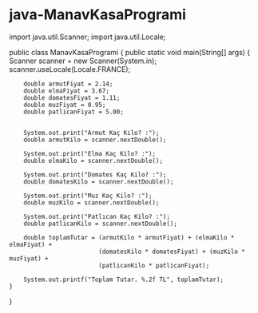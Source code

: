 # java-ManavKasaProgrami
import java.util.Scanner;
import java.util.Locale;

public class ManavKasaProgrami {
    public static void main(String[] args) {
        Scanner scanner = new Scanner(System.in);
        scanner.useLocale(Locale.FRANCE);

        double armutFiyat = 2.14;
        double elmaFiyat = 3.67;
        double domatesFiyat = 1.11;
        double muzFiyat = 0.95;
        double patlicanFiyat = 5.00;


        System.out.print("Armut Kaç Kilo? :");
        double armutKilo = scanner.nextDouble();

        System.out.print("Elma Kaç Kilo? :");
        double elmaKilo = scanner.nextDouble();

        System.out.print("Domates Kaç Kilo? :");
        double domatesKilo = scanner.nextDouble();

        System.out.print("Muz Kaç Kilo? :");
        double muzKilo = scanner.nextDouble();

        System.out.print("Patlıcan Kaç Kilo? :");
        double patlicanKilo = scanner.nextDouble();

        double toplamTutar = (armutKilo * armutFiyat) + (elmaKilo * elmaFiyat) +
                             (domatesKilo * domatesFiyat) + (muzKilo * muzFiyat) +
                             (patlicanKilo * patlicanFiyat);

        System.out.printf("Toplam Tutar. %.2f TL", toplamTutar);
    }
}
